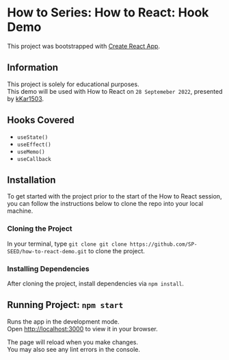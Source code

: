 # How to Series: How to React: Hook Demo

This project was bootstrapped with [Create React App](https://github.com/facebook/create-react-app).

## Information

This project is solely for educational purposes.\
This demo will be used with How to React on `28 Septemeber 2022`, presented by [kKar1503](https://github.com/kKar1503).

## Hooks Covered 
- `useState()`
- `useEffect()`
- `useMemo()` 
- `useCallback`

## Installation

To get started with the project prior to the start of the How to React session, you can follow the instructions below to clone the repo into your local machine.

### Cloning the Project

In your terminal, type `git clone git clone https://github.com/SP-SEED/how-to-react-demo.git` to clone the project.

### Installing Dependencies

After cloning the project, install dependencies via `npm install`.

## Running Project: `npm start`

Runs the app in the development mode.\
Open [http://localhost:3000](http://localhost:3000) to view it in your browser.

The page will reload when you make changes.\
You may also see any lint errors in the console.

